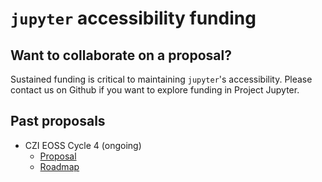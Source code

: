 # `jupyter` accessibility funding

## Want to collaborate on a proposal?

Sustained funding is critical to maintaining `jupyter`'s accessibility. Please contact  us on Github if you want to explore funding in Project Jupyter.

## Past proposals

- CZI EOSS Cycle 4 (ongoing)
     - [Proposal](Inclusive_and_Accessible_Scientific_Computing_in_Jupyter_Ecosystem_SUBMITTED_PROPOSAL.pdf)
     - [Roadmap]()